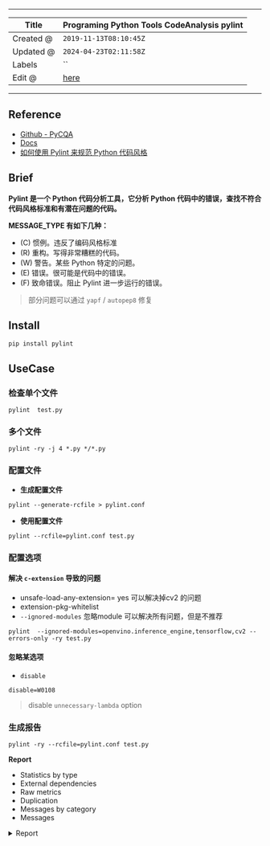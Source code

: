 -----

| Title     | Programing Python Tools CodeAnalysis pylint         |
| --------- | --------------------------------------------------- |
| Created @ | `2019-11-13T08:10:45Z`                              |
| Updated @ | `2024-04-23T02:11:58Z`                              |
| Labels    | \`\`                                                |
| Edit @    | [here](https://github.com/junxnone/xwiki/issues/92) |

-----

## Reference

  - [Github - PyCQA](https://github.com/PyCQA/pylint)
  - [Docs](http://pylint.pycqa.org/en/latest/user_guide/run.html)
  - [如何使用 Pylint 来规范 Python
    代码风格](https://www.ibm.com/developerworks/cn/linux/l-cn-pylint/index.html)

## Brief

**Pylint 是一个 Python 代码分析工具，它分析 Python 代码中的错误，查找不符合代码风格标准和有潜在问题的代码。**

**MESSAGE\_TYPE 有如下几种：**

  - (C) 惯例。违反了编码风格标准
  - (R) 重构。写得非常糟糕的代码。
  - (W) 警告。某些 Python 特定的问题。
  - (E) 错误。很可能是代码中的错误。
  - (F) 致命错误。阻止 Pylint 进一步运行的错误。

> 部分问题可以通过 `yapf` / `autopep8` 修复

## Install

    pip install pylint

## UseCase

### 检查单个文件

    pylint  test.py

### 多个文件

``` 
pylint -ry -j 4 *.py */*.py 
```

### 配置文件

  - **生成配置文件**

<!-- end list -->

    pylint --generate-rcfile > pylint.conf

  - **使用配置文件**

<!-- end list -->

    pylint --rcfile=pylint.conf test.py

### 配置选项

#### 解决 `c-extension` 导致的问题

  - unsafe-load-any-extension= yes 可以解决掉cv2 的问题
  - extension-pkg-whitelist
  - `--ignored-modules` 忽略module 可以解决所有问题，但是不推荐

<!-- end list -->

    pylint  --ignored-modules=openvino.inference_engine,tensorflow,cv2 --errors-only -ry test.py

#### 忽略某选项

  - `disable`

<!-- end list -->

    disable=W0108

> disable `unnecessary-lambda` option

### 生成报告

    pylint -ry --rcfile=pylint.conf test.py

**Report**

  - Statistics by type
  - External dependencies
  - Raw metrics
  - Duplication
  - Messages by category
  - Messages

<details>
<summary>Report</summary>

    Report
    ======
    113 statements analysed.
    
    Statistics by type
    ------------------
    
    +---------+-------+-----------+-----------+------------+---------+
    |type     |number |old number |difference |%documented |%badname |
    +=========+=======+===========+===========+============+=========+
    |module   |1      |NC         |NC         |0.00        |0.00     |
    +---------+-------+-----------+-----------+------------+---------+
    |class    |0      |NC         |NC         |0           |0        |
    +---------+-------+-----------+-----------+------------+---------+
    |method   |0      |NC         |NC         |0           |0        |
    +---------+-------+-----------+-----------+------------+---------+
    |function |1      |NC         |NC         |0.00        |0.00     |
    +---------+-------+-----------+-----------+------------+---------+
    
    
    
    External dependencies
    ---------------------
    ::
    
        config (train)
        cv2 (train)
        matplotlib (train)
          \-pyplot (train)
        numpy (train)
        pandas (train)
        sklearn
          \-metrics (train)
          \-utils
            \-multiclass (train)
        utils
          \-xxxx (train)
          \-xxxx(train)
          \-xxx(train)
    Raw metrics
    -----------
    
    +----------+-------+------+---------+-----------+
    |type      |number |%     |previous |difference |
    +==========+=======+======+=========+===========+
    |code      |166    |84.69 |NC       |NC         |
    +----------+-------+------+---------+-----------+
    |docstring |0      |0.00  |NC       |NC         |
    +----------+-------+------+---------+-----------+
    |comment   |4      |2.04  |NC       |NC         |
    +----------+-------+------+---------+-----------+
    |empty     |26     |13.27 |NC       |NC         |
    +----------+-------+------+---------+-----------+
    
    
    
    Duplication
    -----------
    
    +-------------------------+------+---------+-----------+
    |                         |now   |previous |difference |
    +=========================+======+=========+===========+
    |nb duplicated lines      |0     |NC       |NC         |
    +-------------------------+------+---------+-----------+
    |percent duplicated lines |0.000 |NC       |NC         |
    +-------------------------+------+---------+-----------+
    
    
    
    Messages by category
    --------------------
    
    +-----------+-------+---------+-----------+
    |type       |number |previous |difference |
    +===========+=======+=========+===========+
    |convention |99     |NC       |NC         |
    +-----------+-------+---------+-----------+
    |refactor   |0      |NC       |NC         |
    +-----------+-------+---------+-----------+
    |warning    |12     |NC       |NC         |
    +-----------+-------+---------+-----------+
    |error      |13     |NC       |NC         |
    +-----------+-------+---------+-----------+
    
    Messages
    --------
    
    +---------------------------+------------+
    |message id                 |occurrences |
    +===========================+============+
    |bad-continuation           |45          |
    +---------------------------+------------+
    |bad-whitespace             |33          |
    +---------------------------+------------+
    |import-error               |13          |
    +---------------------------+------------+
    |unused-import              |11          |
    +---------------------------+------------+
    |wrong-import-order         |8           |
    +---------------------------+------------+
    |wrong-import-position      |5           |
    +---------------------------+------------+
    |line-too-long              |4           |
    +---------------------------+------------+
    |trailing-whitespace        |2           |
    +---------------------------+------------+
    |pointless-string-statement |1           |
    +---------------------------+------------+
    |missing-module-docstring   |1           |
    +---------------------------+------------+
    |missing-function-docstring |1           |
    +---------------------------+------------+
    
    
    
    
    --------------------------------------------------------------------
    Your code has been rated at -5.58/10 (previous run: -5.58/10, +0.00)

</details>
